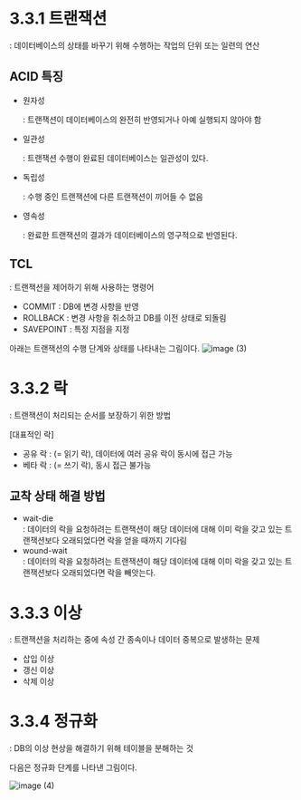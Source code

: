 # 3.3.1 트랜잭션
: 데이터베이스의 상태를 바꾸기 위해 수행하는 작업의 단위 또는 일련의 연산 

## ACID 특징
- 원자성
  
  : 트랜잭션이 데이터베이스의 완전히 반영되거나 아예 실행되지 않아야 함
- 일관성
      
  : 트랜잭션 수행이 완료된 데이터베이스는 일관성이 있다. 
- 독립성
  
  : 수행 중인 트랜잭션에 다른 트랜잭션이 끼어들 수 없음
- 영속성
  
  : 완료한 트랜잭션의 결과가 데이터베이스의 영구적으로 반영된다. 

## TCL
: 트랜잭션을 제어하기 위해 사용하는 명령어 

- COMMIT : DB에 변경 사항을 반영
- ROLLBACK : 변경 사항을 취소하고 DB를 이전 상태로 되돌림
- SAVEPOINT : 특정 지점을 지정


아래는 트랜잭션의 수행 단계와 상태를 나타내는 그림이다. 
![image (3)](https://github.com/leeshinbi/CS_Study/assets/109641586/ddcdc75d-e634-4472-9e73-afe3a94025d8)

# 3.3.2 락
: 트랜잭션이 처리되는 순서를 보장하기 위한 방법

[대표적인 락]
- 공유 락 : (= 읽기 락), 데이터에 여러 공유 락이 동시에 접근 가능
- 베타 락 : (= 쓰기 락), 동시 접근 불가능

## 교착 상태 해결 방법 
- wait-die                    
  : 데이터의 락을 요청하려는 트랜잭션이 해당 데이터에 대해 이미 락을 갖고 있는 트랜잭션보다 오래되었다면 락을 얻을 때까지 기다림
- wound-wait         
  : 데이터의 락을 요청하려는 트랜잭션이 해당 데이터에 대해 이미 락을 갖고 있는 트랜잭션보다 오래되었다면 락을 빼앗는다.

# 3.3.3 이상
: 트랜잭션을 처리하는 중에 속성 간 종속이나 데이터 중복으로 발생하는 문제 

- 삽입 이상
- 갱신 이상
- 삭제 이상

# 3.3.4 정규화 
: DB의 이상 현상을 해결하기 위해 테이블을 분해하는 것 

다음은 정규화 단계를 나타낸 그림이다. 

![image (4)](https://github.com/leeshinbi/CS_Study/assets/109641586/2589860f-c15a-419d-8e0a-a475d8cce256)



